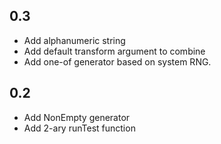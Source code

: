 ## 0.3
- Add alphanumeric string
- Add default transform argument to combine
- Add one-of generator based on system RNG.

## 0.2
- Add NonEmpty generator
- Add 2-ary runTest function
